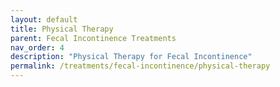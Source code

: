 ```yaml
---
layout: default
title: Physical Therapy
parent: Fecal Incontinence Treatments
nav_order: 4
description: "Physical Therapy for Fecal Incontinence"
permalink: /treatments/fecal-incontinence/physical-therapy
---
```

